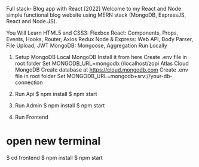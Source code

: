 Full stack- Blog app with React [2022]
Welcome to my React and Node simple functional blog website using MERN stack (MongoDB, ExpressJS, React and Node.JS).

You Will Learn
HTML5 and CSS3: Flexbox
React: Components, Props, Events, Hooks, Router, Axios
Redux
Node & Express: Web API, Body Parser, File Upload, JWT
MongoDB: Mongoose, Aggregation
Run Locally
1. Setup MongoDB
Local MongoDB
Install it from here
Create .env file in root folder
Set MONGODB_URL=mongodb://localhost/zopi
Atlas Cloud MongoDB
Create database at https://cloud.mongodb.com
Create .env file in root folder
Set MONGODB_URL=mongodb+srv://your-db-connection

2. Run Api
$ npm install
$ npm start
3. Run Admin
$ npm install
$ npm start
4. Run Frontend

# open new terminal
$ cd frontend
$ npm install
$ npm start
